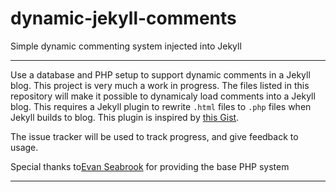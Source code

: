 dynamic-jekyll-comments
=======================

Simple dynamic commenting system injected into Jekyll

---

Use a database and PHP setup to support dynamic comments in a Jekyll blog.
This project is very much a work in progress. The files listed in this repository will make it possible
to dynamicaly load comments into a Jekyll blog. This requires a Jekyll plugin to rewrite `.html` files to
`.php` files when Jekyll builds to blog. This plugin is inspired by [this Gist](https://gist.github.com/inky/1067860).

The issue tracker will be used to track progress, and give feedback to usage.

Special thanks to[Evan Seabrook](https://github.com/evangsea) for providing the base PHP system

----


